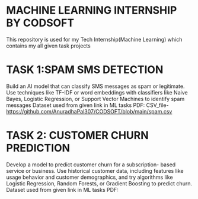# MACHINE LEARNING INTERNSHIP BY CODSOFT
This repository is used for my Tech Internship(Machine Learning) which contains my all given task projects
# TASK 1:SPAM SMS DETECTION
Build an AI model that can classify SMS messages as spam or legitimate. Use techniques like TF-IDF or word embeddings with classifiers like Naive Bayes, Logistic Regression, or Support Vector Machines to identify spam messages
Dataset used from given link in ML tasks PDF: CSV_file- https://github.com/AnuradhaPal307/CODSOFT/blob/main/spam.csv
# TASK 2: CUSTOMER CHURN PREDICTION
Develop a model to predict customer churn for a subscription- based service or business. Use historical customer data, including features like usage behavior and customer demographics, and try algorithms like Logistic Regression, Random Forests, or Gradient Boosting to predict churn.
Dataset used from given link in ML tasks PDF:
